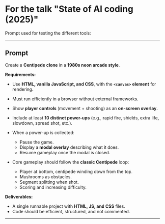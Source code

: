 # For the talk "State of AI coding (2025)"

Prompt used for testing the different tools:

---

## Prompt

Create a **Centipede clone** in a **1980s neon arcade style**.

**Requirements:**

* Use **HTML, vanilla JavaScript, and CSS**, with the **`<canvas>` element** for rendering.
* Must run efficiently in a browser without external frameworks.
* Show **player controls** (movement + shooting) as an **on-screen overlay**.
* Include at least **10 distinct power-ups** (e.g., rapid fire, shields, extra life, slowdown, spread shot, etc.).
* When a power-up is collected:

  * Pause the game.
  * Display a **modal overlay** describing what it does.
  * Resume gameplay once the modal is closed.
* Core gameplay should follow the **classic Centipede** loop:

  * Player at bottom, centipede winding down from the top.
  * Mushrooms as obstacles.
  * Segment splitting when shot.
  * Scoring and increasing difficulty.

**Deliverables:**

* A single runnable project with **HTML, JS, and CSS** files.
* Code should be efficient, structured, and not commented.

---
